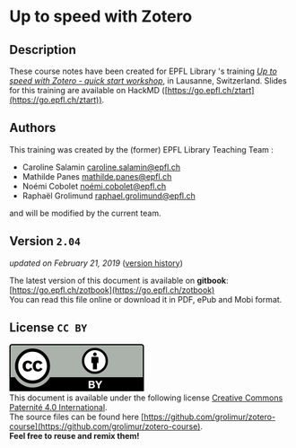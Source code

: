 # Up to speed with Zotero

## Description
These course notes have been created for EPFL Library 's training [*Up to speed with Zotero - quick start workshop*](https://library.epfl.ch/doctor-zotero/en), in Lausanne, Switzerland. Slides for this training are available on HackMD ([https://go.epfl.ch/ztart](https://go.epfl.ch/ztart)).

## Authors

This training was created by the (former) EPFL Library Teaching Team :   
+ Caroline Salamin [caroline.salamin@epfl.ch](mailto:caroline.salamin@epfl.ch)   
+ Mathilde Panes [mathilde.panes@epfl.ch](mailto:mathilde.panes@epfl.ch)   
+ Noémi Cobolet [noémi.cobolet@epfl.ch](mailto:noémi.cobolet@epfl.ch)   
+ Raphaël Grolimund [raphael.grolimund@epfl.ch](mailto:raphael.grolimund@epfl.ch)

and will be modified by the current team. 

## Version `2.04`

*updated on February 21, 2019* ([version history](X-references.md))

The latest version of this document is available on **gitbook**: [https://go.epfl.ch/zotbook](https://go.epfl.ch/zotbook)   
You can read this file online or download it in PDF, ePub and Mobi format.


## License `CC BY`
![logo-CC-BY](img/cc-by.svg)   
This document is available under the following license  [Creative Commons Paternité 4.0 International](http://creativecommons.org/licenses/by/4.0/deed.fr).   
The source files can be found here [https://github.com/grolimur/zotero-course](https://github.com/grolimur/zotero-course).   
**Feel free to reuse and remix them!**   
